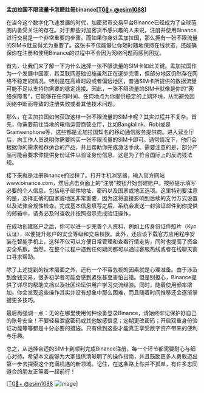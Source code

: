 **孟加拉国不限流量卡怎麽註冊binance[[TG💪+ @esim1088](https://t.me/s/esim1088)]**

在当今这个数字化飞速发展的时代，加密货币交易平台Binance已经成为了全球范围内备受关注的存在。对于那些对加密货币感兴趣的人来说，注册并使用Binance进行交易是一个非常重要的步骤。而如果你身处孟加拉国，那么拥有一张不限流量的SIM卡就显得尤为重要了。这张卡不仅能够让你随时随地保持在线状态，还能确保你在注册和使用Binance的过程中不会因为网络问题而感到困扰。

首先，让我们来了解一下为什么选择一张不限流量的SIM卡如此关键。孟加拉国作为一个发展中国家，其互联网基础设施虽然正在逐步完善，但部分地区仍然存在网络不稳定的情况。特别是在高峰时段或者偏远地区，普通SIM卡所提供的数据流量可能不足以支持你需要的稳定连接。因此，一张不限流量的SIM卡就像是你的“网络保障者”，它能够在任何时间、任何地点为你提供稳定的上网环境，从而避免因网络中断而导致的注册失败或者其他技术问题。

那么，在孟加拉国如何获取这样一张不限流量的SIM卡呢？其实过程并不复杂。首先，你需要前往当地的电信运营商营业厅，比如Banglalink、Robi或是Grameenphone等，这些都是孟加拉国知名的移动通信服务提供商。进入营业厅后，向工作人员说明你需要购买一张不限流量的SIM卡即可。通常情况下，他们会根据你的需求推荐适合的产品，并且帮助你完成激活手续。需要注意的是，部分产品可能会要求你提供身份证件以验证身份信息，这是为了符合国际上的反洗钱法规。

接下来就是注册Binance的过程了。打开手机浏览器，输入官方网站www.binance.com，然后点击页面上的“注册”按钮开始创建账户。按照提示填写必要的个人信息，包括电子邮件地址、密码以及国家或地区选项。这里特别要注意的是，选择正确的国家或地区非常重要，因为这将直接影响到后续的支付方式设置以及法律合规性检查。完成基本信息填写之后，系统会发送一封验证邮件到你提供的邮箱中，请务必及时查收并按照指示完成验证操作。

在成功创建账户之后，你可以进一步完善个人资料，例如上传身份证件照片（Kyc认证），以便提升账户的安全等级和交易权限。此外，还应该下载官方应用程序安装在智能手机上，这样不仅可以方便日常管理和查看行情走势，同时也提高了资金安全系数。当然，在整个过程中遇到任何疑问都可以通过客服热线或者在线聊天窗口寻求帮助。

除了上述提到的技术层面之外，还有一个不容忽视的因素就是心理准备。由于涉及到金钱交易，很多初学者可能会感到紧张甚至害怕出错。但是别担心，Binance提供了详尽的帮助文档以及社区论坛供用户学习交流经验。同时，随着使用频率增加，你会发现这些操作其实并没有想象中那么困难，而且随着时间推移还会逐渐掌握更多技巧。

最后再强调一点：无论在哪里使用何种设备登录Binance，请始终牢记保护好自己的账号安全！不要轻易泄露密码或其他敏感信息；定期更改密码；开启双重身份验证功能等等都是十分必要的措施。只有做到这些才能真正享受数字资产带来的便利与乐趣。

总之，从选择合适的SIM卡到顺利完成Binance注册，每一个环节都需要耐心与细心对待。希望本文能够为大家提供清晰明了的操作指南，并且鼓励更多人勇敢迈出第一步去探索这个充满机遇的新领域。记住，在这条路上你并不孤单，有许多志同道合的朋友正等着一起前行！

[[TG💪+ @esim1088](https://t.me/s/esim1088) ![Image](https://i.postimg.cc/4NQfJmqS/Snipaste-2025-05-13-00-14-12.png)]